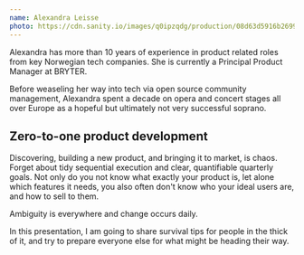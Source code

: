 ```yaml
---
name: Alexandra Leisse
photo: https://cdn.sanity.io/images/q0ipzqdg/production/08d63d5916b26995d881619d537ed7b788299849-2316x3088.jpg
---
```


Alexandra has more than 10 years of experience in product related roles from key Norwegian tech companies. She is currently a Principal Product Manager at BRYTER.

Before weaseling her way into tech via open source community management, Alexandra spent a decade on opera and concert stages all over Europe as a hopeful but ultimately not very successful soprano.

## Zero-to-one product development

Discovering, building a new product, and bringing it to market, is chaos. Forget about tidy sequential execution and clear, quantifiable quarterly goals. Not only do you not know what exactly your product is, let alone which features it needs, you also often don't know who your ideal users are, and how to sell to them.

Ambiguity is everywhere and change occurs daily.

In this presentation, I am going to share survival tips for people in the thick of it, and try to prepare everyone else for what might be heading their way.
